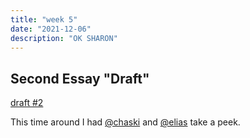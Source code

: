 ```yaml
---
title: "week 5"
date: "2021-12-06"
description: "OK SHARON"
---
```


## Second Essay "Draft"
[draft #2](https://docs.google.com/document/d/1Ufxng2w2xa5toYEJ608fLusW7NgCx9ek44hdR3EePwo/edit)

This time around I had [@chaski](https://www.instagram.com/chhaski/) and [@elias](https://www.instagram.com/jarz_0/) take a peek.
